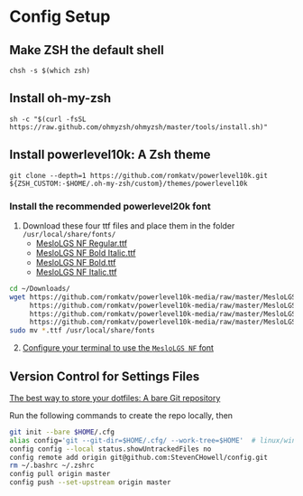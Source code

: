 # Config Setup

## Make ZSH the default shell

    chsh -s $(which zsh)

## Install oh-my-zsh

    sh -c "$(curl -fsSL https://raw.github.com/ohmyzsh/ohmyzsh/master/tools/install.sh)"

## Install powerlevel10k: A Zsh theme

    git clone --depth=1 https://github.com/romkatv/powerlevel10k.git ${ZSH_CUSTOM:-$HOME/.oh-my-zsh/custom}/themes/powerlevel10k

### Install the recommended powerlevel20k font

1. Download these four ttf files and place them in the folder `/usr/local/share/fonts/`
   - [MesloLGS NF Regular.ttf](
       https://github.com/romkatv/powerlevel10k-media/raw/master/MesloLGS%20NF%20Regular.ttf)
   - [MesloLGS NF Bold Italic.ttf](
       https://github.com/romkatv/powerlevel10k-media/raw/master/MesloLGS%20NF%20Bold%20Italic.ttf)
   - [MesloLGS NF Bold.ttf](
       https://github.com/romkatv/powerlevel10k-media/raw/master/MesloLGS%20NF%20Bold.ttf)
   - [MesloLGS NF Italic.ttf](
       https://github.com/romkatv/powerlevel10k-media/raw/master/MesloLGS%20NF%20Italic.ttf)

```bash
cd ~/Downloads/
wget https://github.com/romkatv/powerlevel10k-media/raw/master/MesloLGS%20NF%20Regular.ttf \
     https://github.com/romkatv/powerlevel10k-media/raw/master/MesloLGS%20NF%20Bold%20Italic.ttf \
     https://github.com/romkatv/powerlevel10k-media/raw/master/MesloLGS%20NF%20Bold.ttf \
     https://github.com/romkatv/powerlevel10k-media/raw/master/MesloLGS%20NF%20Italic.ttf
sudo mv *.ttf /usr/local/share/fonts
```
 
2. [Configure your terminal to use the `MesloLGS NF` font](https://github.com/romkatv/powerlevel10k#manual-font-installation)

## Version Control for Settings Files

[The best way to store your dotfiles: A bare Git repository](https://www.atlassian.com/git/tutorials/dotfiles)

Run the following commands to create the repo locally, then

```bash
git init --bare $HOME/.cfg
alias config='git --git-dir=$HOME/.cfg/ --work-tree=$HOME'  # linux/windows
config config --local status.showUntrackedFiles no
config remote add origin git@github.com:StevenCHowell/config.git
rm ~/.bashrc ~/.zshrc
config pull origin master
config push --set-upstream origin master
```
